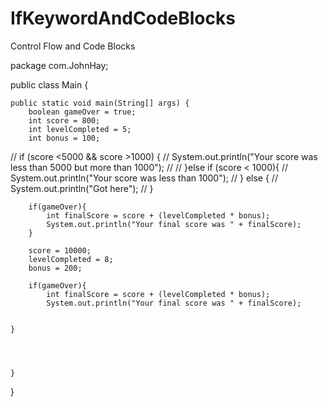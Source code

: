 # IfKeywordAndCodeBlocks
Control Flow and Code Blocks

package com.JohnHay;

public class Main {

    public static void main(String[] args) {
        boolean gameOver = true;
        int score = 800;
        int levelCompleted = 5;
        int bonus = 100;

//        if (score <5000 && score >1000) {
//            System.out.println("Your score was less than 5000 but more than 1000");
//
//        }else if (score < 1000){
//            System.out.println("Your score was less than 1000");
//        } else {
//            System.out.println("Got here");
//    }

        if(gameOver){
            int finalScore = score + (levelCompleted * bonus);
            System.out.println("Your final score was " + finalScore);
        }

        score = 10000;
        levelCompleted = 8;
        bonus = 200;

        if(gameOver){
            int finalScore = score + (levelCompleted * bonus);
            System.out.println("Your final score was " + finalScore);


    }




    }
}
